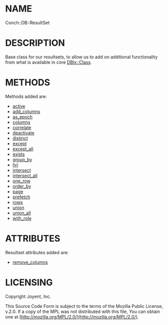 # NAME

Conch::DB::ResultSet

# DESCRIPTION

Base class for our resultsets, to allow us to add on additional functionality from what is
available in core [DBIx::Class](https://metacpan.org/pod/DBIx%3A%3AClass).

# METHODS

Methods added are:

- [active](../modules/Conch%3A%3ADB%3A%3AHelper%3A%3AResultSet%3A%3ADeactivatable#active)
- [add\_columns](https://metacpan.org/pod/DBIx%3A%3AClass%3A%3AHelper%3A%3AResultSet%3A%3AShortcut#add_columns)
- [as\_epoch](../modules/Conch%3A%3ADB%3A%3AHelper%3A%3AResultSet%3A%3AAsEpoch#as_epoch)
- [columns](https://metacpan.org/pod/DBIx%3A%3AClass%3A%3AHelper%3A%3AResultSet%3A%3AShortcut#columns)
- [correlate](https://metacpan.org/pod/DBIx%3A%3AClass%3A%3AHelper%3A%3AResultSet%3A%3ACorrelateRelationship#correlate)
- [deactivate](../modules/Conch%3A%3ADB%3A%3AHelper%3A%3AResultSet%3A%3ADeactivatable#deactivate)
- [distinct](https://metacpan.org/pod/DBIx%3A%3AClass%3A%3AHelper%3A%3AResultSet%3A%3AShortcut#distinct)
- [except](https://metacpan.org/pod/DBIx%3A%3AClass%3A%3AHelper%3A%3AResultSet%3A%3ASetOperations#except)
- [except\_all](https://metacpan.org/pod/DBIx%3A%3AClass%3A%3AHelper%3A%3AResultSet%3A%3ASetOperations#except_all)
- [exists](../modules/Conch%3A%3ADB%3A%3AHelper%3A%3AResultSet%3A%3AResultsExist#exists)
- [group\_by](https://metacpan.org/pod/DBIx%3A%3AClass%3A%3AHelper%3A%3AResultSet%3A%3AShortcut#group_by)
- [hri](https://metacpan.org/pod/DBIx%3A%3AClass%3A%3AHelper%3A%3AResultSet%3A%3AShortcut#hri)
- [intersect](https://metacpan.org/pod/DBIx%3A%3AClass%3A%3AHelper%3A%3AResultSet%3A%3ASetOperations#intersect)
- [intersect\_all](https://metacpan.org/pod/DBIx%3A%3AClass%3A%3AHelper%3A%3AResultSet%3A%3ASetOperations#intersect_all)
- [one\_row](https://metacpan.org/pod/DBIx%3A%3AClass%3A%3AHelper%3A%3AResultSet%3A%3AOneRow#one_row)
- [order\_by](https://metacpan.org/pod/DBIx%3A%3AClass%3A%3AHelper%3A%3AResultSet%3A%3AShortcut#order_by)
- [page](https://metacpan.org/pod/DBIx%3A%3AClass%3A%3AHelper%3A%3AResultSet%3A%3AShortcut#page)
- [prefetch](https://metacpan.org/pod/DBIx%3A%3AClass%3A%3AHelper%3A%3AResultSet%3A%3AShortcut#prefetch)
- [rows](https://metacpan.org/pod/DBIx%3A%3AClass%3A%3AHelper%3A%3AResultSet%3A%3AShortcut#rows)
- [union](https://metacpan.org/pod/DBIx%3A%3AClass%3A%3AHelper%3A%3AResultSet%3A%3ASetOperations#union)
- [union\_all](https://metacpan.org/pod/DBIx%3A%3AClass%3A%3AHelper%3A%3AResultSet%3A%3ASetOperations#union_all)
- [with\_role](../modules/Conch%3A%3ADB%3A%3AHelper%3A%3AResultSet%3A%3AWithRole#with_role)

# ATTRIBUTES

Resultset attributes added are:

- [remove\_columns](https://metacpan.org/pod/DBIx%3A%3AClass%3A%3AHelper%3A%3AResultSet%3A%3ARemoveColumns#remove_columns)

# LICENSING

Copyright Joyent, Inc.

This Source Code Form is subject to the terms of the Mozilla Public License,
v.2.0. If a copy of the MPL was not distributed with this file, You can obtain
one at [http://mozilla.org/MPL/2.0/](http://mozilla.org/MPL/2.0/).
